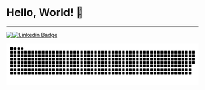 # Hello, World! 👋

---
<div>
  <img align="left" src="https://github-readme-stats.vercel.app/api?username=tiagoemsi&theme=highcontrast&show_icons=true&count_private=true&include_all_commits=true" />
  <!--img src= "https://github-readme-stats.vercel.app/api/top-langs/?username=tiagoemsi&theme=highcontrast" /-->
</div>


<!-- Would you like to contact me? -->
[![Linkedin Badge](https://img.shields.io/badge/-LinkedIn-blue?style=flat-square&logo=Linkedin&logoColor=white&link=https://www.linkedin.com/in/tiagoemsi)](https://www.linkedin.com/in/tiagoemsi)


![Snake animation](https://github.com/tiagoemsi/tiagoemsi/blob/output/github-contribution-grid-snake-dark.svg)
